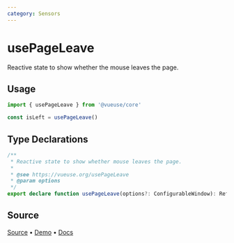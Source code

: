 ```yaml
---
category: Sensors
---
```


# usePageLeave

Reactive state to show whether the mouse leaves the page.

## Usage

```js
import { usePageLeave } from '@vueuse/core'

const isLeft = usePageLeave()
```


<!--FOOTER_STARTS-->
## Type Declarations

```typescript
/**
 * Reactive state to show whether mouse leaves the page.
 *
 * @see https://vueuse.org/usePageLeave
 * @param options
 */
export declare function usePageLeave(options?: ConfigurableWindow): Ref<boolean>
```

## Source

[Source](https://github.com/vueuse/vueuse/blob/main/packages/core/usePageLeave/index.ts) • [Demo](https://github.com/vueuse/vueuse/blob/main/packages/core/usePageLeave/demo.vue) • [Docs](https://github.com/vueuse/vueuse/blob/main/packages/core/usePageLeave/index.md)


<!--FOOTER_ENDS-->
